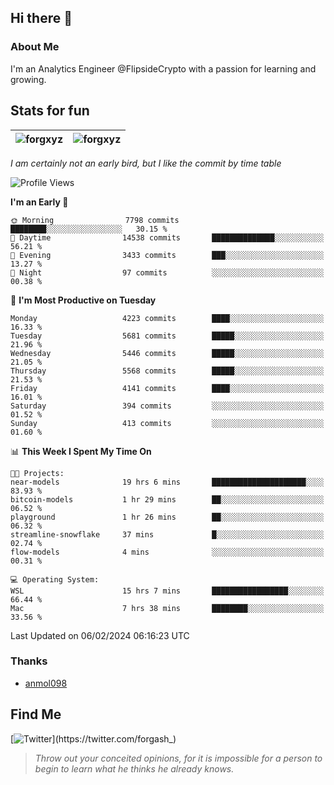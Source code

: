 ## Hi there 👋

### About Me

I'm an Analytics Engineer @FlipsideCrypto with a passion for learning and growing.
  
## Stats for fun

| <img align="center" src="https://github-readme-streak-stats.herokuapp.com/?user=forgxyz&theme=tokyonight" alt="forgxyz" /> | <img align="center" src="https://github-readme-stats.vercel.app/api?username=forgxyz&theme=tokyonight&show_icons=true" alt="forgxyz" /> |
| ------------- |------------- |

*I am certainly not an early bird, but I like the commit by time table*  

<!--START_SECTION:waka-->
![Profile Views](http://img.shields.io/badge/Profile%20Views-0-blue)

**I'm an Early 🐤** 

```text
🌞 Morning                7798 commits        ████████░░░░░░░░░░░░░░░░░   30.15 % 
🌆 Daytime                14538 commits       ██████████████░░░░░░░░░░░   56.21 % 
🌃 Evening                3433 commits        ███░░░░░░░░░░░░░░░░░░░░░░   13.27 % 
🌙 Night                  97 commits          ░░░░░░░░░░░░░░░░░░░░░░░░░   00.38 % 
```
📅 **I'm Most Productive on Tuesday** 

```text
Monday                   4223 commits        ████░░░░░░░░░░░░░░░░░░░░░   16.33 % 
Tuesday                  5681 commits        █████░░░░░░░░░░░░░░░░░░░░   21.96 % 
Wednesday                5446 commits        █████░░░░░░░░░░░░░░░░░░░░   21.05 % 
Thursday                 5568 commits        █████░░░░░░░░░░░░░░░░░░░░   21.53 % 
Friday                   4141 commits        ████░░░░░░░░░░░░░░░░░░░░░   16.01 % 
Saturday                 394 commits         ░░░░░░░░░░░░░░░░░░░░░░░░░   01.52 % 
Sunday                   413 commits         ░░░░░░░░░░░░░░░░░░░░░░░░░   01.60 % 
```


📊 **This Week I Spent My Time On** 

```text
🐱‍💻 Projects: 
near-models              19 hrs 6 mins       █████████████████████░░░░   83.93 % 
bitcoin-models           1 hr 29 mins        ██░░░░░░░░░░░░░░░░░░░░░░░   06.52 % 
playground               1 hr 26 mins        ██░░░░░░░░░░░░░░░░░░░░░░░   06.32 % 
streamline-snowflake     37 mins             █░░░░░░░░░░░░░░░░░░░░░░░░   02.74 % 
flow-models              4 mins              ░░░░░░░░░░░░░░░░░░░░░░░░░   00.31 % 

💻 Operating System: 
WSL                      15 hrs 7 mins       █████████████████░░░░░░░░   66.44 % 
Mac                      7 hrs 38 mins       ████████░░░░░░░░░░░░░░░░░   33.56 % 
```


 Last Updated on 06/02/2024 06:16:23 UTC
<!--END_SECTION:waka-->

### Thanks
 - [anmol098](https://github.com/anmol098/waka-readme-stats/)
  
## Find Me
[![Twitter](https://img.shields.io/twitter/url/https/twitter.com/forgash_.svg?style=social&label=Follow%20%40forgash_)](https://twitter.com/forgash_)


> *Throw out your conceited opinions, for it is impossible for a person to begin to learn what he thinks he already knows.* 
